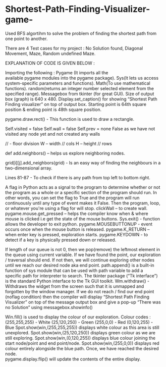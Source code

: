 # Shortest-Path-Finding-Visualizer-game-
Used BFS algortihm to solve the problem of finding the shortest path from one point to another.

There are 4 Test cases for my project :
No Solution found,
Diagonal Movement,
Maze,
Random undefined Maze.

EXPLANATION OF CODE IS GIVEN BELOW :


Importing the following :
 Pygame (It imports all the available pygame modules into the pygame package).
Sys(It lets us access system-specific parameters and functions).
Math(To use mathematical functions).
random(returns an integer number selected element from the specified range).
Messagebox from tkinter (for great GUI).
Size of output box (graph) is 640 x 480.
Display.set_caption() for showing “Shortest Path Finding visualizer” on top of output box.
Starting point is 64th square position & ending point is 48th square position.

pygame.draw.rect() - This function is used to draw a rectangle.

Self.visited = false
Self.wall = false
Self.prev = none
False as we have not visited any node yet and not created any walls

// - floor division
W – width // cols
H – height // rows

def add.neighbors() – helps us explore neighboring nodes.

grid[i][j].add_neighbors(grid) - Is an easy way of finding the neighbours in a two-dimensional array.

Lines 81-87 - To check if there is any path from top left to bottom right.

A flag in Python acts as a signal to the program to determine whether or not the program as a whole or a specific section of the program should run.
In other words, you can set the flag to True and the program will run continuously until any type of event makes it False. Then the program, loop, or whatever you're using a flag for will stop.
clickWall – to create wall.
pygame.mouse.get_pressed – helps the compiler know when & where mouse is clicked i.e get the state of the mouse buttons.
Sys.exit() - function allows the developer to exit python.
pygame.MOUSEBUTTONUP - event occurs once when the mouse button is released.
pygame.K_RETURN – when enter key is pressed, exploration starts.
pygame.KEYDOWN - to detect if a key is physically pressed down or released.

If length of our queue is not 0, then we pop(remove) the leftmost element in the queue using current variable.
If we have found the point, our exploration / traversal should end.
If not then, we will continue exploring other nodes until we reach our desired node aka end point.
path.append() is a built-in function of sys module that can be used with path variable to add a specific path for interpreter to search.
The tkinter package (“Tk interface”) is the standard Python interface to the Tk GUI toolkit.
Wm.withdraw() - Withdraws the widget from the screen such that it is unmapped and forgotten by the window manager.
If we do not reach / find our end point (noflag condition) then the compiler will display “Shortest Path Finding Visualizer” on top of the message output box and give a pop-up “There was no Solution” using messagebox.showinfo() 

Win.fill() is used to display the colour of our exploration.
Colour codes :
(255,255,255) - White 
(25,120,250) - Green
(255,0,0) - Red 
(0,120,255) - Blue 
Spot.show(win,(255,255,255)) displays white colour as this area is still unexplored.
Spot.show(win,(25,120,250)) displays green colour as we are still exploring.
Spot.show(win,(0,120,255)) displays blue colour joining the start node/point and end point/node.
Spot.show(win,(255,0,0)) displays red colour entirely alongside the blue path. Once, we have reached the desired node.  
pygame.display.flip() will update the contents of the entire display.
